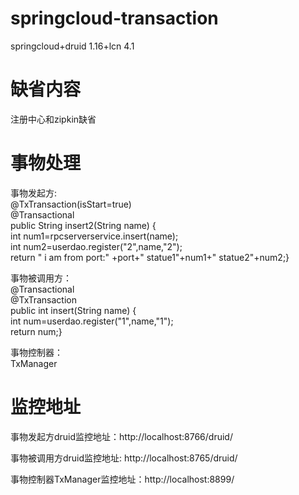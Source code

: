 # springcloud-transaction  
springcloud+druid 1.16+lcn 4.1  

# 缺省内容  
注册中心和zipkin缺省  

# 事物处理  

事物发起方:  
@TxTransaction(isStart=true)  
@Transactional  
public String insert2(String name) {  
int num1=rpcserverservice.insert(name);  
int num2=userdao.register("2",name,"2");  
return " i am from port:" +port+"   statue1"+num1+"   statue2"+num2;}  
  
事物被调用方：    
@Transactional  
@TxTransaction  
public int insert(String name) {  
int num=userdao.register("1",name,"1");  
return num;}  
  
事物控制器：  
TxManager  
  
# 监控地址 
  
事物发起方druid监控地址：http://localhost:8766/druid/  
  
事物被调用方druid监控地址: http://localhost:8765/druid/  
  
事物控制器TxManager监控地址：http://localhost:8899/  
  
